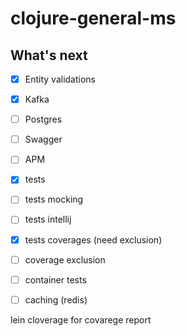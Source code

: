 # clojure-general-ms

## What's next

- [x] Entity validations
- [x] Kafka
- [ ] Postgres
- [ ] Swagger
- [ ] APM
- [x] tests 
- [ ] tests mocking
- [ ] tests intellij 
- [x] tests coverages (need exclusion)
- [ ] coverage exclusion
- [ ] container tests
- [ ] caching (redis)


lein cloverage for covarege report

